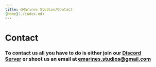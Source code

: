 ```yaml
---
title: eMarines Studios/Contact
[Home](./index.md)
---
```


# Contact

### To contact us all you have to do is either join our [Discord Server](https://discord.gg/tM4jJrKXT8) or shoot us an email at emarines.studios@gmail.com
